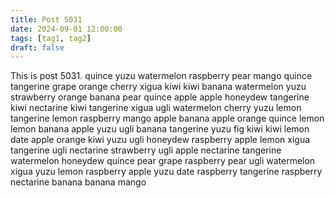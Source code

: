 ```yaml
---
title: Post 5031
date: 2024-09-01 12:00:00
tags: [tag1, tag2]
draft: false
---
```

This is post 5031.
quince
yuzu
watermelon
raspberry
pear
mango
quince
tangerine
grape
orange
cherry
xigua
kiwi
kiwi
banana
watermelon
yuzu
strawberry
orange
banana
pear
quince
apple
apple
honeydew
tangerine
kiwi
nectarine
kiwi
tangerine
xigua
ugli
watermelon
cherry
yuzu
lemon
tangerine
lemon
raspberry
mango
apple
banana
apple
orange
quince
lemon
lemon
banana
apple
yuzu
ugli
banana
tangerine
yuzu
fig
kiwi
kiwi
lemon
date
apple
orange
kiwi
yuzu
ugli
honeydew
raspberry
apple
lemon
xigua
tangerine
ugli
nectarine
strawberry
ugli
apple
nectarine
tangerine
watermelon
honeydew
quince
pear
grape
raspberry
pear
ugli
watermelon
xigua
yuzu
lemon
raspberry
apple
yuzu
date
raspberry
tangerine
raspberry
nectarine
banana
banana
mango
